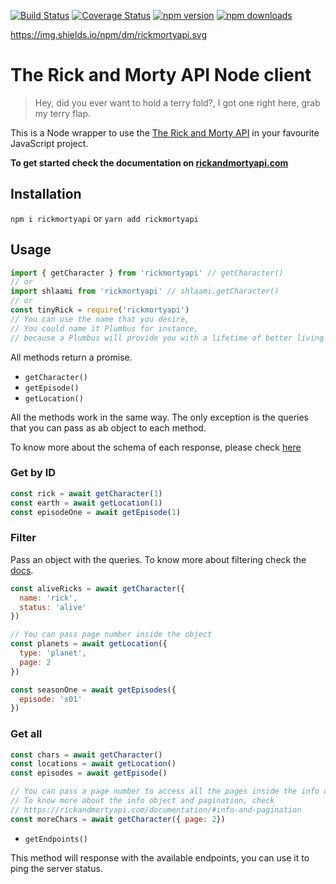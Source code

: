 [![Build Status](https://travis-ci.org/afuh/rick-and-morty-api-node.svg?branch=master)](https://travis-ci.org/afuh/rick-and-morty-api-node)
[![Coverage Status](https://coveralls.io/repos/github/afuh/rick-and-morty-api-node/badge.svg?branch=master)](https://coveralls.io/github/afuh/rick-and-morty-api-node?branch=master)
[![npm version](https://badge.fury.io/js/rickmortyapi.svg)](https://badge.fury.io/js/rickmortyapi)
[![npm downloads](https://img.shields.io/npm/dm/rickmortyapi.svg)](https://npmjs.org/package/rickmortyapi)

https://img.shields.io/npm/dm/rickmortyapi.svg

# The Rick and Morty API Node client

> Hey, did you ever want to hold a terry fold?,
>  I got one right here, grab my terry flap.

This is a Node wrapper to use the [The Rick and Morty API](https://rickandmortyapi.com) in your favourite JavaScript project.

**To get started check the documentation on [rickandmortyapi.com](https://rickandmortyapi.com/documentation)**

## Installation


`npm i rickmortyapi`
or
`yarn add rickmortyapi`

## Usage
```js
import { getCharacter } from 'rickmortyapi' // getCharacter()
// or
import shlaami from 'rickmortyapi' // shlaami.getCharacter()
// or
const tinyRick = require('rickmortyapi')
// You can use the name that you desire,
// You could name it Plumbus for instance,
// because a Plumbus will provide you with a lifetime of better living and happiness.
```

All methods return a promise.

- `getCharacter()`
- `getEpisode()`
- `getLocation()`

All the methods work in the same way. The only exception is the queries that you can pass as ab object to each method.

To know more about the schema of each response, please check [here](https://rickandmortyapi.com/documentation/#character-schema)

### Get by ID
```js
const rick = await getCharacter(1)
const earth = await getLocation(1)
const episodeOne = await getEpisode(1)
```
### Filter
Pass an object with the queries.
To know more about filtering check the [docs](https://rickandmortyapi.com/documentation/#filter-characters).

```js
const aliveRicks = await getCharacter({
  name: 'rick',
  status: 'alive'
})

// You can pass page number inside the object
const planets = await getLocation({
  type: 'planet',
  page: 2
})

const seasonOne = await getEpisodes({
  episode: 's01'
})
```

### Get all
```js
const chars = await getCharacter()
const locations = await getLocation()
const episodes = await getEpisode()

// You can pass a page number to access all the pages inside the info objecy
// To know more about the info object and pagination, check
// https://rickandmortyapi.com/documentation/#info-and-pagination
const moreChars = await getCharacter({ page: 2})
```

- `getEndpoints()`

This method will response with the available endpoints, you can use it to ping the server status.
